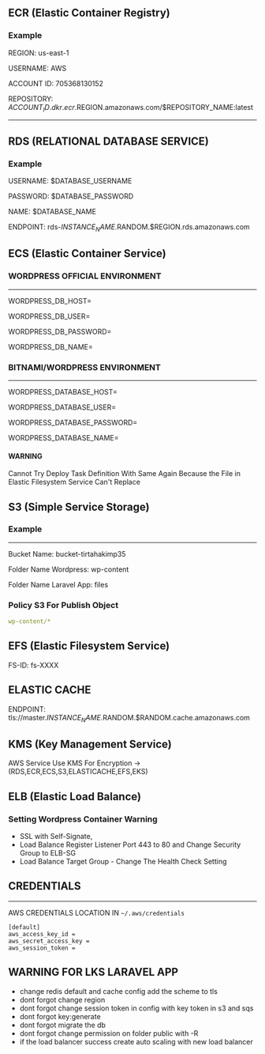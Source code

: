 ## ECR (Elastic Container Registry)
### Example

REGION: us-east-1

USERNAME: AWS

ACCOUNT ID: 705368130152

REPOSITORY: $ACCOUNT_ID.dkr.ecr.$REGION.amazonaws.com/$REPOSITORY_NAME:latest

----
## RDS (RELATIONAL DATABASE SERVICE)
### Example

USERNAME: $DATABASE_USERNAME

PASSWORD: $DATABASE_PASSWORD

NAME: $DATABASE_NAME

ENDPOINT: rds-$INSTANCE_NAME.$RANDOM.$REGION.rds.amazonaws.com

## ECS (Elastic Container Service)

### WORDPRESS OFFICIAL ENVIRONMENT
---
WORDPRESS_DB_HOST=

WORDPRESS_DB_USER=

WORDPRESS_DB_PASSWORD=

WORDPRESS_DB_NAME=

### BITNAMI/WORDPRESS ENVIRONMENT
---
WORDPRESS_DATABASE_HOST=

WORDPRESS_DATABASE_USER=

WORDPRESS_DATABASE_PASSWORD=

WORDPRESS_DATABASE_NAME=

#### WARNING 
Cannot Try Deploy Task Definition With Same Again Because the File in Elastic Filesystem Service Can't Replace

## S3 (Simple Service Storage)
### Example
----
Bucket Name: bucket-tirtahakimp35

Folder Name Wordpress: wp-content

Folder Name Laravel App: files

### Policy S3 For Publish Object
```yaml
wp-content/*
```

## EFS (Elastic Filesystem Service) 

FS-ID: fs-XXXX

## ELASTIC CACHE

ENDPOINT: tls://master.$INSTANCE_NAME.$RANDOM.$RANDOM.cache.amazonaws.com

## KMS (Key Management Service)

AWS Service Use KMS For Encryption -> (RDS,ECR,ECS,S3,ELASTICACHE,EFS,EKS)

## ELB (Elastic Load Balance)

### Setting Wordpress Container Warning
- SSL with Self-Signate,
- Load Balance Register Listener Port 443 to 80 and Change Security Group to ELB-SG
- Load Balance Target Group - Change The Health Check Setting



## CREDENTIALS 
---
AWS CREDENTIALS LOCATION IN ``` ~/.aws/credentials ```
```
[default]
aws_access_key_id =
aws_secret_access_key =
aws_session_token = 
```

## WARNING FOR LKS LARAVEL APP

- change redis default and cache config add the scheme to tls
- dont forgot change region
- dont forgot change session token in config with key token in s3 and sqs
- dont forgot key:generate
- dont forgot migrate the db
- dont forgot change permission on folder public with -R
- if the load balancer success create auto scaling with new load balancer
    